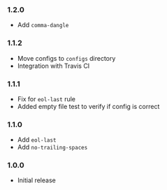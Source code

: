 ### 1.2.0

- Add `comma-dangle`

### 1.1.2

- Move configs to `configs` directory
- Integration with Travis CI

### 1.1.1

- Fix for `eol-last` rule
- Added empty file test to verify if config is correct

### 1.1.0

- Add `eol-last`
- Add `no-trailing-spaces`

### 1.0.0

- Initial release
